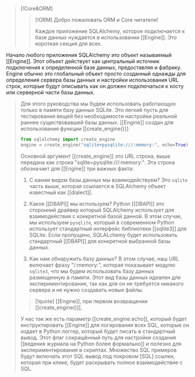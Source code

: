 >[!Core&ORM]
>>[!ORM]
>>Добро пожаловать ORM и Core читатели!
>> 
>> Каждое приложение SQLAlchemy, которое подключается к базе данных нуждается в использовании [[Engine]]. Это короткая секция для всех.
>
Начало любого приложения SQLAlchemy это объект называемый [[Engine]]. Этот объект действует как центральный источник подключения  к определенной базе данных, предоставляя и фабрику. Engine обычно это глобальный объект просто созданный однажды для определения сервера базы данных и настройки использования URL строк, которые будут описывать как он должен подключаться к хосту или серверной части базы данных. 
>
> Для этого руководства мы будем использовать работающую только в памяти базу данных SQLite. Это легкий пусть для тестирования вещей без необходимости настройки реальной раннее существовавшей базы данных. [[Engine]] создан для использования функции [[create_engine()]]:
> 
>``` python
> from sqlalchemy import create_engine
>engine = create_engine("sqlite+pysqlite:///:memory:", echo=True)
>```
>Основной аргумент [[create_engine]] это URL строка, выше передана как строка "sqlite+pysqlite:///:memory:". Эта строка обозначает для [[Engine]] три важных факта:
>
>   1. С каким видом базы данных мы взаимодействуем? Это `sqlite` часть выше, которая ссылается в SQLAlchemy объект известный как [[dialect]].
>   
>   2. Какое [[DBAPI]] мы используем? Python [[DBAPI]] это сторонний  драйвер который SQLAlchemy использует для взаимодействия с конкретной базой данной. В этом случае, мы используем `pysqlite`, который в современном Python использует стандартный интерфейс библиотеки [[sqlite3]] для SQLite. Если пропущено, SQLALchemy будет использовать стандартный [[DBAPI]] для конкретной выбранной базы данных.
>   
>   3. Как нам обнаружить базу данных? В этом случае, наш URL включает фразу "/:memory:", которая показывает модулю `sqlite3`, что мы будем использовать базу данных размещенную в памяти. Этот вид базы данных идеален для экспериментирования, так как для он не требуется никакого сервера и не нужно создавать новые файлы.
>> [!quote]
>> [[Engine]], при первом возвращении [[create_engine()]], 
> 
> У нас так же есть параметр [[create_engine.echo]], который будет инструктировать [[Engine]] для логирования всех SQL, которые он издает в Python логгер, который будет писать в стандартный вывод. Этот флаг сокращённый путь для настройки создания [[ведения журнала на Python более формально]] и полезно для экспериментирования в скриптах. Множество SQL примеров будут включать этот SQL вывод под покровом [SQL] ссылки, которая при клике, будет раскрывать полное взаимодействие с  SQL. 